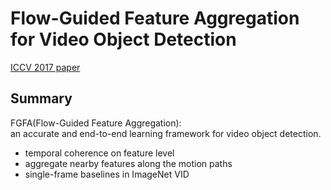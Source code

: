 
# Flow-Guided Feature Aggregation for Video Object Detection

[ICCV 2017 paper](http://openaccess.thecvf.com/content_ICCV_2017/papers/Zhu_Flow-Guided_Feature_Aggregation_ICCV_2017_paper.pdf)

## Summary
FGFA(Flow-Guided Feature Aggregation):  
an accurate and end-to-end learning framework for video object detection.  
* temporal coherence on feature level
* aggregate nearby features along the motion paths
* single-frame baselines in ImageNet VID
